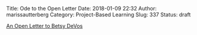 Title: Ode to the Open Letter
Date: 2018-01-09 22:32
Author: marissautterberg
Category: Project-Based Learning
Slug: 337
Status: draft

[An Open Letter to Betsy
DeVos](https://tntp.org/blog/post/an-open-letter-to-betsy-devos)
